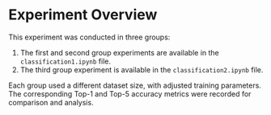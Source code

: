 # Experiment Overview

This experiment was conducted in three groups:

1. The first and second group experiments are available in the `classification1.ipynb` file.
2. The third group experiment is available in the `classification2.ipynb` file.

Each group used a different dataset size, with adjusted training parameters. The corresponding Top-1 and Top-5 accuracy metrics were recorded for comparison and analysis.

